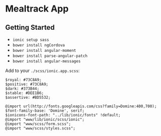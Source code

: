 # Mealtrack App

## Getting Started

- `ionic setup sass`
- `bower install ngCordova `
- `bower install angular-moment `
- `bower install parse-angular-patch`
- `bower install angular-messages`

Add to your `./scss/ionic.app.scss`:

```
$royal: #73C8A9;
$positive: #73C8A9;
$dark: #373B44;
$stable: #DEE1B6;
$assertive: #BD5532;

@import url(http://fonts.googleapis.com/css?family=Domine:400,700);
$font-family-base: 'Domine', serif;
$ionicons-font-path: "../lib/ionic/fonts" !default;
@import "www/lib/ionic/scss/ionic";
@import "www/scss/form.scss";
@import "www/scss/styles.scss";
```